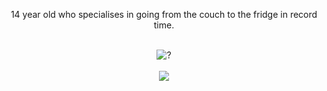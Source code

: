 <!--- Revision #17 - Sick of this S**t! --->

<p align="center">
14 year old who specialises in going from the couch to the fridge in record time.
</p>
<br>
<div align="center">
<img src="https://skillicons.dev/icons?i=js,html,css,wasm" alt="?">
<br>
<br>
<div align="center"> 
<img align="center" src="https://spotify-github-profile.vercel.app/api/view?uid=31lhnkkji2ztnbvi66ouhuk5bhkm&cover_image=true&theme=default">
</div>

<br>


